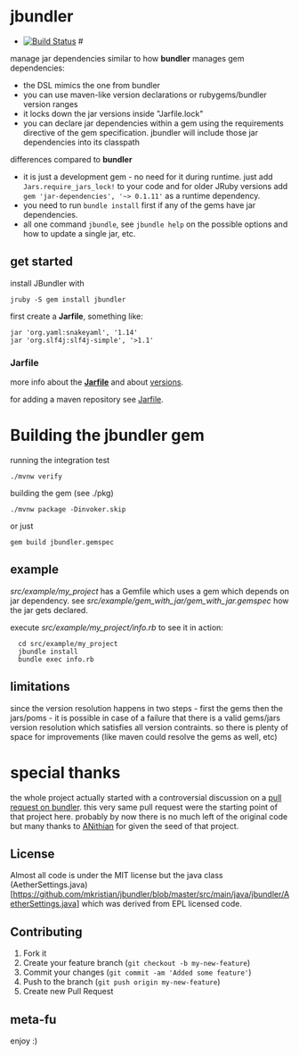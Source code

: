 # jbundler 

* [![Build Status](https://secure.travis-ci.org/mkristian/jbundler.png)](http://travis-ci.org/mkristian/jbundler) #

manage jar dependencies similar to how **bundler** manages gem dependencies:

* the DSL mimics the one from bundler
* you can use maven-like version declarations or rubygems/bundler version ranges
* it locks down the jar versions inside "Jarfile.lock"
* you can declare jar dependencies within a gem using the requirements directive of the gem specification. jbundler will include those jar dependencies into its classpath

differences compared to **bundler**

* it is just a development gem - no need for it during runtime. just add ```Jars.require_jars_lock!``` to your code and for older JRuby versions add ```gem 'jar-dependencies', '~> 0.1.11'``` as a runtime dependency.
* you need to run ```bundle install``` first if any of the gems have jar dependencies.
* all one command ```jbundle```, see ```jbundle help``` on the possible options and how to update a single jar, etc.

## get started

install JBundler with

    jruby -S gem install jbundler
	
first create a **Jarfile**, something like:
    
	jar 'org.yaml:snakeyaml', '1.14'
	jar 'org.slf4j:slf4j-simple', '>1.1'

### Jarfile

more info about the **[Jarfile](https://github.com/torquebox/maven-tools/wiki/Jarfile)** and about [versions](https://github.com/torquebox/maven-tools/wiki/Versions).

for adding a maven repository see [Jarfile](https://github.com/torquebox/maven-tools/wiki/Jarfile).

# Building the jbundler gem

running the integration test

    ./mvnw verify

building the gem (see ./pkg)

    ./mvnw package -Dinvoker.skip

or just

    gem build jbundler.gemspec

## example ##

*src/example/my_project* has a Gemfile which uses a gem which depends on jar dependency. see *src/example/gem_with_jar/gem_with_jar.gemspec* how the jar gets declared.

execute *src/example/my_project/info.rb* to see it in action:

      cd src/example/my_project
      jbundle install
      bundle exec info.rb

## limitations ##

since the version resolution happens in two steps - first the gems then the jars/poms - it is possible in case of a failure that there is a valid gems/jars version resolution which satisfies all version contraints. so there is plenty of space for improvements (like maven could resolve the gems as well, etc)

# special thanks #

the whole project actually started with a controversial discussion on a [pull request on bundler](https://github.com/carlhuda/bundler/pull/1683). this very same pull request were the starting point of that project here. probably by now there is no much left of the original code but many thanks to [ANithian](https://github.com/ANithian) for given the seed of that project.

License
-------

Almost all code is under the MIT license but the java class (AetherSettings.java)[https://github.com/mkristian/jbundler/blob/master/src/main/java/jbundler/AetherSettings.java] which was derived from EPL licensed code.

Contributing
------------

1. Fork it
2. Create your feature branch (`git checkout -b my-new-feature`)
3. Commit your changes (`git commit -am 'Added some feature'`)
4. Push to the branch (`git push origin my-new-feature`)
5. Create new Pull Request

meta-fu
-------

enjoy :) 
